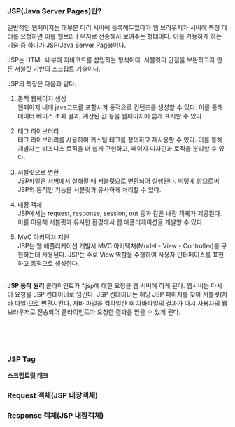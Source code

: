 <h3>JSP(Java Server Pages)란?</h3>
일반적인 웹페이지는 대부분 미리 서버에 등록해두었다가 웹 브라우저가 서버에 특정 데터를 요청하면 이를 웹브라ㅏ우저로 전송해서 보여주는 형태이다.
이를 가능하게 하는 기술 중 하나가 JSP(Java Server Page)이다.

JSP는 HTML 내부에 자바코드를 삽입하는 형식이다.
서블릿의 단점을 보완하고자 만든 서블릿 기반의 스크립트 기술이다.

JSP의 특징은 다음과 같다.

1. 동적 웹페이지 생성<br>
웹페이지 내에 java코드를 포함시켜 동적으로 컨텐츠를 생성할 수 있다. 이를 통해
데이터 베이스 조회 결과, 계산된 값 등을 웹페이지에 쉽게 표시할 수 있다.

2. 태그 라이브러리<br>
태그 라이브러리를 사용하여 커스텀 태그를 정의하고 재사용할 수 있다.
이를 통해 개발자는 비즈니스 로직을 더 쉽게 구현하고, 페이지 디자인과 로직을 분리할 수 있다.

3. 서블릿으로 변환<br>
JSP파일은 서버에서 실해될 때 서블릿으로 변환되어 실행된다.
이렇게 함으로써 JSP의 동적인 기능을 서블릿과 유사하게 처리할 수 있다.

4. 내장 객체<br>
JSP에서는 request, response, session, out 등과 같은 내장 객체가 제공된다.
이를 이용해 서블릿과 유사한 환경에서 웹 애플리케이션을 개발할 수 있다. 

5. MVC 아키택처 지원<br>
JSP는 웹 애플리케이션 개발시 MVC 아키택처(Model - View - Controller)를 구현하는데 사용된다.
JSP는 주로 View 역할을 수행하여 사용자 인터페이스를 표현하고 동적으로 생성한다.
<br><br>

**JSP 동작 원리**
클라이언트가 *.jsp에 대한 요청을 웹 서버에 하게 된다.
웹서버는 다시 이 요청을 JSP 컨테이너로 넘긴다.
JSP 컨테이너는 해당 JSP 페이지를 찾아 서블릿(자바 파일)으로 변환시킨다.
자바 파일을 컴파일한 후 자바파일의 결과가 다시 사용자의 웹 브라우저로 전송되어 클라이언트가 요청한 결과를 받을 수 있게 된다.

<br><br><br>

<h3>JSP Tag</h3>

**스크립트릿 태크**<br>

<h3>Request 객체(JSP 내장객체)</h3>
<h3>Response 객체(JSP 내장객체)</h3>
